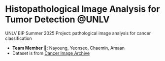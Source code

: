 # Histopathological Image Analysis for Tumor Detection @UNLV
UNLV EIP Summer 2025 Project: pathological image analysis for cancer classification

* **Team Member** 🙌: Nayoung, Yeonseo, Chaemin, Amaan
* Dataset is from [Cancer Image Archive](https://pathdb.cancerimagingarchive.net/eaglescope/dist/?configurl=%2Fsystem%2Ffiles%2Fcollectionmetadata%2F202208%2Fbiobank_metadata_page_first50_4.json&filterState=%5B%7B%22id%22%3A%22TCIA_Collection%22%2C%22title%22%3A%22Collection%22%2C%22field%22%3A%22TCIA_Collection%22%2C%22operation%22%3A%22eq%22%2C%22values%22%3A%22CMB-LCA%22%7D%5D)
